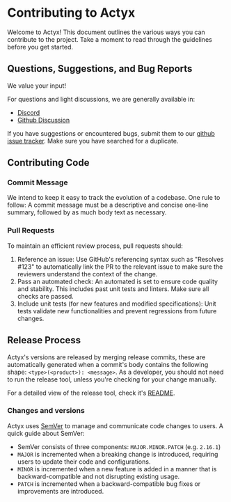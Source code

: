 # Contributing to Actyx

Welcome to Actyx!
This document outlines the various ways you can contribute to the project.
Take a moment to read through the guidelines before you get started.

## Questions, Suggestions, and Bug Reports

We value your input!

For questions and light discussions, we are generally available in:
- [Discord](https://discord.gg/4RZpTqmPgC)
- [Github Discussion](https://github.com/Actyx/Actyx/discussions)

If you have suggestions or encountered bugs, submit them to our [github issue tracker](https://github.com/Actyx/Actyx/issues).
Make sure you have searched for a duplicate.

## Contributing Code

### Commit Message

We intend to keep it easy to track the evolution of a codebase.
One rule to follow: A commit message must be a descriptive and concise one-line summary, followed by as much body text as necessary.

### Pull Requests

To maintain an efficient review process, pull requests should:

1. Reference an issue: Use GitHub's referencing syntax such as "Resolves #123" to automatically link the PR to the relevant issue to make sure the reviewers understand the context of the change.
2. Pass an automated check: An automated is set to ensure code quality and stability. This includes past unit tests and linters. Make sure all checks are passed.
3. Include unit tests (for new features and modified specifications): Unit tests validate new functionalities and prevent regressions from future changes.


## Release Process

Actyx's versions are released by merging release commits, these are automatically generated when a commit's body contains the following shape: `<type>(<product>): <message>`.
As a developer, you should not need to run the release tool, unless you're checking for your change manually.

For a detailed view of the release tool, check it's [README](./rust/release/README.md).

### Changes and versions

Actyx uses [SemVer](https://semver.org/) to manage and communicate code changes to users.
A quick guide about SemVer:

- SemVer consists of three components: `MAJOR.MINOR.PATCH` (e.g. `2.16.1`)
- `MAJOR` is incremented when a breaking change is introduced, requiring users to update their code and configurations.
- `MINOR` is incremented when a new feature is added in a manner that is backward-compatible and not disrupting existing usage.
- `PATCH` is incremented when a backward-compatible bug fixes or improvements are introduced.
